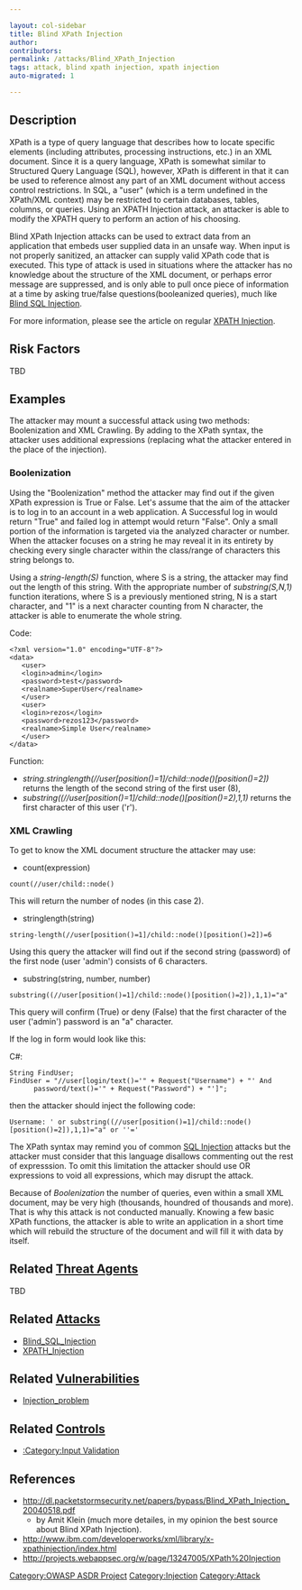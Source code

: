 ```yaml
---

layout: col-sidebar
title: Blind XPath Injection
author: 
contributors:
permalink: /attacks/Blind_XPath_Injection
tags: attack, blind xpath injection, xpath injection
auto-migrated: 1

---
```


## Description

XPath is a type of query language that describes how to locate specific
elements (including attributes, processing instructions, etc.) in an XML
document. Since it is a query language, XPath is somewhat similar to
Structured Query Language (SQL), however, XPath is different in that it
can be used to reference almost any part of an XML document without
access control restrictions. In SQL, a "user" (which is a term undefined
in the XPath/XML context) may be restricted to certain databases,
tables, columns, or queries. Using an XPATH Injection attack, an
attacker is able to modify the XPATH query to perform an action of his
choosing.

Blind XPath Injection attacks can be used to extract data from an
application that embeds user supplied data in an unsafe way. When input
is not properly sanitized, an attacker can supply valid XPath code that
is executed. This type of attack is used in situations where the
attacker has no knowledge about the structure of the XML document, or
perhaps error message are suppressed, and is only able to pull once
piece of information at a time by asking true/false
questions(booleanized queries), much like [Blind SQL
Injection](Blind_SQL_Injection "wikilink").

For more information, please see the article on regular [XPATH
Injection](XPATH_Injection "wikilink").

## Risk Factors

TBD

## Examples

The attacker may mount a successful attack using two methods:
Boolenization and XML Crawling. By adding to the XPath syntax, the
attacker uses additional expressions (replacing what the attacker
entered in the place of the injection).

### Boolenization

Using the "Boolenization" method the attacker may find out if the given
XPath expression is True or False. Let's assume that the aim of the
attacker is to log in to an account in a web application. A Successful
log in would return "True" and failed log in attempt would return
"False". Only a small portion of the information is targeted via the
analyzed character or number. When the attacker focuses on a string he
may reveal it in its entirety by checking every single character within
the class/range of characters this string belongs to.

Using a *string-length(S)* function, where S is a string, the attacker
may find out the length of this string. With the appropriate number of
*substring(S,N,1)* function iterations, where S is a previously
mentioned string, N is a start character, and "1" is a next character
counting from N character, the attacker is able to enumerate the whole
string.

Code:

    <?xml version="1.0" encoding="UTF-8"?>
    <data>
       <user>
       <login>admin</login>
       <password>test</password>
       <realname>SuperUser</realname>
       </user>
       <user>
       <login>rezos</login>
       <password>rezos123</password>
       <realname>Simple User</realname>
       </user>
    </data>

Function:

  - *string.stringlength(//user\[position()=1\]/child::node()\[position()=2\])*
    returns the length of the second string of the first user (8),
  - *substring((//user\[position()=1\]/child::node()\[position()=2),1,1)*
    returns the first character of this user ('r').

### XML Crawling

To get to know the XML document structure the attacker may use:

  - count(expression)

<!-- end list -->

    count(//user/child::node()

This will return the number of nodes (in this case 2).

  - stringlength(string)

<!-- end list -->

    string-length(//user[position()=1]/child::node()[position()=2])=6

Using this query the attacker will find out if the second string
(password) of the first node (user 'admin') consists of 6 characters.

  - substring(string, number, number)

<!-- end list -->

    substring((//user[position()=1]/child::node()[position()=2]),1,1)="a"

This query will confirm (True) or deny (False) that the first character
of the user ('admin') password is an "a" character.

If the log in form would look like this:

C\#:

    String FindUser;
    FindUser = "//user[login/text()='" + Request("Username") + "' And
          password/text()='" + Request("Password") + "']";

then the attacker should inject the following code:

    Username: ' or substring((//user[position()=1]/child::node()[position()=2]),1,1)="a" or ''='

The XPath syntax may remind you of common [SQL
Injection](SQL_Injection "wikilink") attacks but the attacker must
consider that this language disallows commenting out the rest of
expresssion. To omit this limitation the attacker should use OR
expressions to void all expressions, which may disrupt the attack.

Because of *Boolenization* the number of queries, even within a small
XML document, may be very high (thousands, houndred of thousands and
more). That is why this attack is not conducted manually. Knowing a few
basic XPath functions, the attacker is able to write an application in a
short time which will rebuild the structure of the document and will
fill it with data by itself.

## Related [Threat Agents](Threat_Agents "wikilink")

TBD

## Related [Attacks](https://owasp.org/www-community/attacks/)

  - [Blind_SQL_Injection](Blind_SQL_Injection "wikilink")
  - [XPATH_Injection](XPATH_Injection "wikilink")

## Related [Vulnerabilities](https://owasp.org/www-community/vulnerabilities/)

  - [Injection_problem](Injection_problem "wikilink")

## Related [Controls](https://owasp.org/www-community/controls/)

  - [:Category:Input Validation](:Category:Input_Validation "wikilink")

## References

  - <http://dl.packetstormsecurity.net/papers/bypass/Blind_XPath_Injection_20040518.pdf>
    - by Amit Klein (much more detailes, in my opinion the best source
    about Blind XPath Injection).
  - <http://www.ibm.com/developerworks/xml/library/x-xpathinjection/index.html>
  - <http://projects.webappsec.org/w/page/13247005/XPath%20Injection>

[Category:OWASP ASDR Project](Category:OWASP_ASDR_Project "wikilink")
[Category:Injection](https://owasp.org/www-community/Injection_Flaws)
[Category:Attack](Category:Attack "wikilink")
